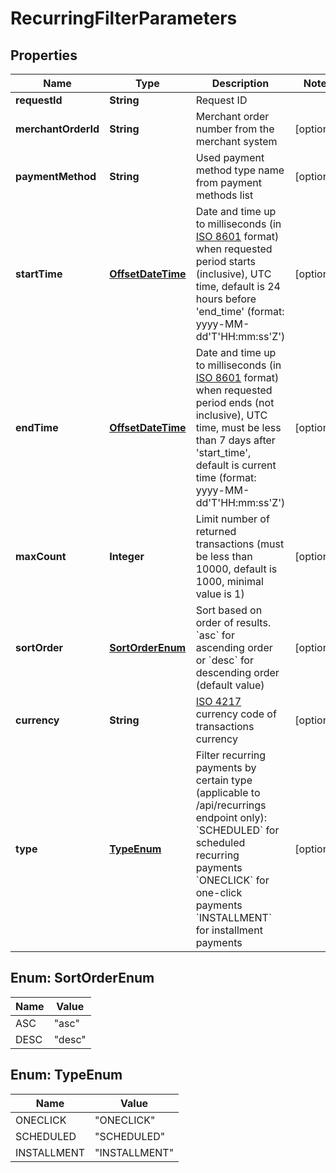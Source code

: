 
# RecurringFilterParameters

## Properties
Name | Type | Description | Notes
------------ | ------------- | ------------- | -------------
**requestId** | **String** | Request ID | 
**merchantOrderId** | **String** | Merchant order number from the merchant system |  [optional]
**paymentMethod** | **String** | Used payment method type name from payment methods list |  [optional]
**startTime** | [**OffsetDateTime**](OffsetDateTime.md) | Date and time up to milliseconds (in [ISO 8601](https://en.wikipedia.org/wiki/ISO_8601) format) when requested period starts (inclusive), UTC time, default is 24 hours before &#39;end_time&#39; (format: yyyy-MM-dd&#39;T&#39;HH:mm:ss&#39;Z&#39;) |  [optional]
**endTime** | [**OffsetDateTime**](OffsetDateTime.md) | Date and time up to milliseconds (in [ISO 8601](https://en.wikipedia.org/wiki/ISO_8601) format) when requested period ends (not inclusive), UTC time, must be less than 7 days after &#39;start_time&#39;, default is current time (format: yyyy-MM-dd&#39;T&#39;HH:mm:ss&#39;Z&#39;) |  [optional]
**maxCount** | **Integer** | Limit number of returned transactions (must be less than 10000, default is 1000, minimal value is 1) |  [optional]
**sortOrder** | [**SortOrderEnum**](#SortOrderEnum) | Sort based on order of results. &#x60;asc&#x60; for ascending order or &#x60;desc&#x60; for descending order (default value) |  [optional]
**currency** | **String** | [ISO 4217](https://en.wikipedia.org/wiki/ISO_4217) currency code of transactions currency |  [optional]
**type** | [**TypeEnum**](#TypeEnum) | Filter recurring payments by certain type (applicable to /api/recurrings endpoint only): &#x60;SCHEDULED&#x60; for scheduled recurring payments &#x60;ONECLICK&#x60; for one-click payments &#x60;INSTALLMENT&#x60; for installment payments |  [optional]


<a name="SortOrderEnum"></a>
## Enum: SortOrderEnum
Name | Value
---- | -----
ASC | &quot;asc&quot;
DESC | &quot;desc&quot;


<a name="TypeEnum"></a>
## Enum: TypeEnum
Name | Value
---- | -----
ONECLICK | &quot;ONECLICK&quot;
SCHEDULED | &quot;SCHEDULED&quot;
INSTALLMENT | &quot;INSTALLMENT&quot;



